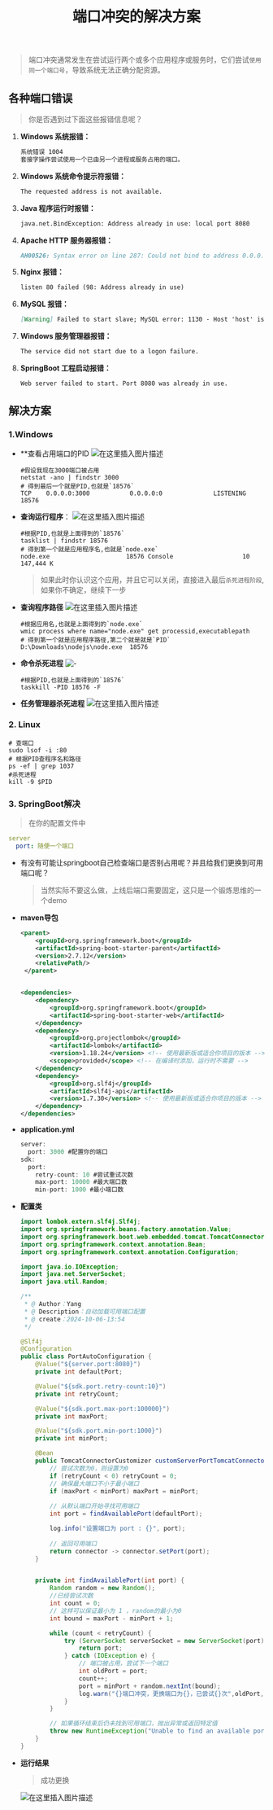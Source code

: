 ﻿---
title:  端口冲突的解决方案
index: false
icon: terminal
category:
  - SpringBoot
---
<meta name="referrer" content="no-referrer"/>

> 端口冲突通常发生在尝试运行两个或多个应用程序或服务时，它们尝试`使用同一个端口号`，导致系统无法正确分配资源。
## 各种端口错误
>你是否遇到过下面这些报错信息呢？

1. **Windows 系统报错：**
	```markdown
	系统错误 1004 
	套接字操作尝试使用一个已由另一个进程或服务占用的端口。
	```
	
2. **Windows 系统命令提示符报错：**
	```markdown
   	The requested address is not available.
 	 ```


4. **Java 程序运行时报错：**
   ```markdown
   java.net.BindException: Address already in use: local port 8080
   ```

5. **Apache HTTP 服务器报错：**
   ```markdown
   AH00526: Syntax error on line 287: Could not bind to address 0.0.0.0:80 - Address already in use
   ```

6. **Nginx 报错：**
   ```markdown
   listen 80 failed (98: Address already in use)
   ```

7. **MySQL 报错：**
   ```markdown
   [Warning] Failed to start slave; MySQL error: 1130 - Host 'host' is not allowed to connect to this MySQL server
   ```

8. **Windows 服务管理器报错：**
   ```markdown
   The service did not start due to a logon failure.
   ```
9. **SpringBoot 工程启动报错：**
	```markdown
	Web server failed to start. Port 8080 was already in use.
	```
## 解决方案
### 1.Windows
- **查看占用端口的PID
![在这里插入图片描述](https://i-blog.csdnimg.cn/direct/2b235a07f45040d4b1be0204db86c10a.png)
	```shell
	#假设我现在3000端口被占用
	netstat -ano | findstr 3000
	# 得到最后一个就是PID,也就是`18576`
 	TCP    0.0.0.0:3000           0.0.0.0:0              LISTENING       18576
	```
- **查询运行程序**：
![在这里插入图片描述](https://i-blog.csdnimg.cn/direct/bb2af2f454ff4af3912b034baf58d0d0.png)
	```shell
	#根据PID,也就是上面得到的`18576`
	tasklist | findstr 18576
	# 得到第一个就是应用程序名,也就是`node.exe`
 	node.exe                     18576 Console                   10    147,444 K
	```
	>如果此时你认识这个应用，并且它可以关闭，直接进入最后`杀死进程阶段`,如果你不确定，继续下一步
- **查询程序路径**
![在这里插入图片描述](https://i-blog.csdnimg.cn/direct/3d0e15d4953f4061b76dfa18f5b99c42.png)
	```shell
	#根据应用名,也就是上面得到的`node.exe`
	wmic process where name="node.exe" get processid,executablepath
	# 得到第一个就是应用程序路径,第二个就是就是`PID`
 	D:\Downloads\nodejs\node.exe  18576
	```
-  **命令杀死进程**
![-](https://i-blog.csdnimg.cn/direct/f23a9884a44a4b3f95810d9707e54fa4.png)
	```shell
	#根据PID,也就是上面得到的`18576`
	taskkill -PID 18576 -F
	```
- **任务管理器杀死进程**
![在这里插入图片描述](https://i-blog.csdnimg.cn/direct/689c275bb6dc48578d013272e39e0152.png)
### 2. Linux	
```shell
# 查端口
sudo lsof -i :80
# 根据PID查程序名和路径
ps -ef | grep 1037
#杀死进程
kill -9 $PID
```

### 3. SpringBoot解决
>在你的配置文件中
```yml
server
  port: 随便一个端口
```
- 有没有可能让springboot自己检查端口是否别占用呢？并且给我们更换到可用端口呢？
	>当然实际不要这么做，上线后端口需要固定，这只是一个锻炼思维的一个demo
- **maven导包**
	```xml
	<parent>
		<groupId>org.springframework.boot</groupId>
		<artifactId>spring-boot-starter-parent</artifactId>
		<version>2.7.12</version>
		<relativePath/>
	 </parent>
	
	
	<dependencies>
	    <dependency>
	        <groupId>org.springframework.boot</groupId>
	        <artifactId>spring-boot-starter-web</artifactId>
	    </dependency>
	    <dependency>
	        <groupId>org.projectlombok</groupId>
	        <artifactId>lombok</artifactId>
	        <version>1.18.24</version> <!-- 使用最新版或适合你项目的版本 -->
	        <scope>provided</scope> <!-- 在编译时添加，运行时不需要 -->
	    </dependency>
	    <dependency>
	        <groupId>org.slf4j</groupId>
	        <artifactId>slf4j-api</artifactId>
	        <version>1.7.30</version> <!-- 使用最新版或适合你项目的版本 -->
	    </dependency>
	</dependencies>
	```
- **application.yml**
	```java
	server:
	  port: 3000 #配置你的端口
	sdk:
	  port:
	    retry-count: 10 #尝试重试次数
	    max-port: 10000 #最大端口数
	    min-port: 1000 #最小端口数
	```

- **配置类**
	```java
	import lombok.extern.slf4j.Slf4j;
	import org.springframework.beans.factory.annotation.Value;
	import org.springframework.boot.web.embedded.tomcat.TomcatConnectorCustomizer;
	import org.springframework.context.annotation.Bean;
	import org.springframework.context.annotation.Configuration;
	
	import java.io.IOException;
	import java.net.ServerSocket;
	import java.util.Random;
	
	/**
	 * @ Author：Yang
	 * @ Description：自动加载可用端口配置
	 * @ create：2024-10-06-13:54
	 */
	
	@Slf4j
	@Configuration
	public class PortAutoConfiguration {
	    @Value("${server.port:8080}")
	    private int defaultPort;
	
	    @Value("${sdk.port.retry-count:10}")
	    private int retryCount;
	
	    @Value("${sdk.port.max-port:100000}")
	    private int maxPort;
	
	    @Value("${sdk.port.min-port:1000}")
	    private int minPort;
	
	    @Bean
	    public TomcatConnectorCustomizer customServerPortTomcatConnectorCustomizer() {
	    	// 尝试次数为0，则设置为0
	        if (retryCount < 0) retryCount = 0;
			// 确保最大端口不小于最小端口
	        if (maxPort < minPort) maxPort = minPort;
			
			// 从默认端口开始寻找可用端口
	        int port = findAvailablePort(defaultPort);
	
	        log.info("设置端口为 port : {}", port);
			
			// 返回可用端口
	        return connector -> connector.setPort(port);
	    }
	
	
	    private int findAvailablePort(int port) {
	        Random random = new Random();
	        //已经尝试次数
	        int count = 0;
	        // 这样可以保证最小为 1 ，random的最小为0
	        int bound = maxPort - minPort + 1;
	
	        while (count < retryCount) {
	            try (ServerSocket serverSocket = new ServerSocket(port)) {
	                return port;
	            } catch (IOException e) {
	                // 端口被占用，尝试下一个端口
	                int oldPort = port;
	                count++;
	                port = minPort + random.nextInt(bound);
	                log.warn("{}端口冲突，更换端口为{}，已尝试{}次",oldPort,port,count);
	            }
	        }
	
	        // 如果循环结束后仍未找到可用端口，抛出异常或返回特定值
	        throw new RuntimeException("Unable to find an available port after " + retryCount + " retries");
	    }
	}
	
	```
- **运行结果**
	> 成功更换
	

	![在这里插入图片描述](https://i-blog.csdnimg.cn/direct/cc5ec337562b4c62b8a99052c85e38c7.png)

